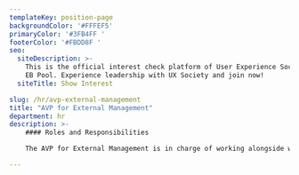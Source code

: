 ```yaml
---
templateKey: position-page
backgroundColor: '#FFFEF5'
primaryColor: '#3FB4FF '
footerColor: '#FBDD8F '
seo:
  siteDescription: >-
    This is the official interest check platform of User Experience Society for
    EB Pool. Experience leadership with UX Society and join now!
  siteTitle: Show Interest

slug: /hr/avp-external-management
title: "AVP for External Management"
department: hr
description: >-
    #### Roles and Responsibilities

    The AVP for External Management is in charge of working alongside with the VP for HR to collaborate closely with the other departments, most especially the Events Department for Events and Human Resources initiatives. These initiatives will foster a stronger sense of development within the organization. 

---
```


